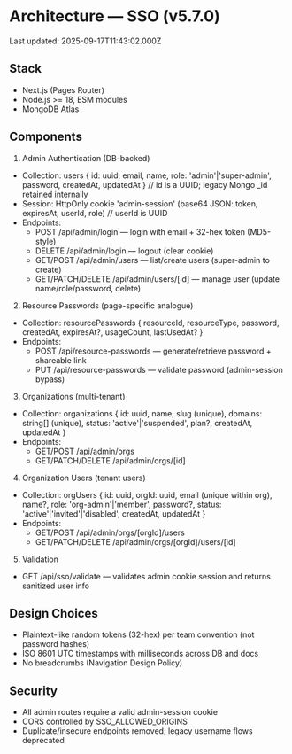 # Architecture — SSO (v5.7.0)

Last updated: 2025-09-17T11:43:02.000Z

## Stack
- Next.js (Pages Router)
- Node.js >= 18, ESM modules
- MongoDB Atlas

## Components
1) Admin Authentication (DB-backed)
- Collection: users { id: uuid, email, name, role: 'admin'|'super-admin', password, createdAt, updatedAt }  // id is a UUID; legacy Mongo _id retained internally
- Session: HttpOnly cookie 'admin-session' (base64 JSON: token, expiresAt, userId, role) // userId is UUID
- Endpoints:
  - POST /api/admin/login — login with email + 32-hex token (MD5-style)
  - DELETE /api/admin/login — logout (clear cookie)
  - GET/POST /api/admin/users — list/create users (super-admin to create)
  - GET/PATCH/DELETE /api/admin/users/[id] — manage user (update name/role/password, delete)

2) Resource Passwords (page-specific analogue)
- Collection: resourcePasswords { resourceId, resourceType, password, createdAt, expiresAt?, usageCount, lastUsedAt? }
- Endpoints:
  - POST /api/resource-passwords — generate/retrieve password + shareable link
  - PUT /api/resource-passwords — validate password (admin-session bypass)

3) Organizations (multi-tenant)
- Collection: organizations { id: uuid, name, slug (unique), domains: string[] (unique), status: 'active'|'suspended', plan?, createdAt, updatedAt }
- Endpoints:
  - GET/POST /api/admin/orgs
  - GET/PATCH/DELETE /api/admin/orgs/[id]

4) Organization Users (tenant users)
- Collection: orgUsers { id: uuid, orgId: uuid, email (unique within org), name?, role: 'org-admin'|'member', password?, status: 'active'|'invited'|'disabled', createdAt, updatedAt }
- Endpoints:
  - GET/POST /api/admin/orgs/[orgId]/users
  - GET/PATCH/DELETE /api/admin/orgs/[orgId]/users/[id]

5) Validation
- GET /api/sso/validate — validates admin cookie session and returns sanitized user info

## Design Choices
- Plaintext-like random tokens (32-hex) per team convention (not password hashes)
- ISO 8601 UTC timestamps with milliseconds across DB and docs
- No breadcrumbs (Navigation Design Policy)

## Security
- All admin routes require a valid admin-session cookie
- CORS controlled by SSO_ALLOWED_ORIGINS
- Duplicate/insecure endpoints removed; legacy username flows deprecated
